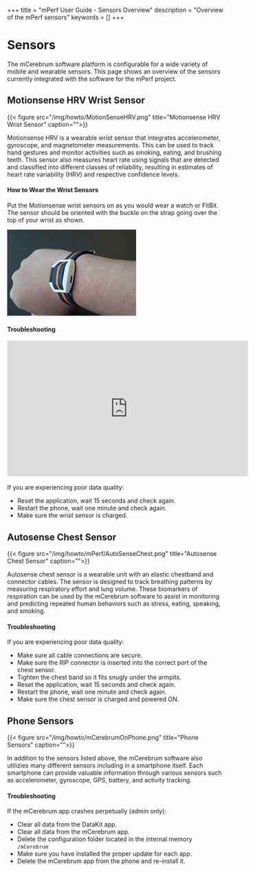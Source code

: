 +++
title = "mPerf User Guide - Sensors Overview"
description = "Overview of the mPerf sensors"
keywords = []
+++


# Sensors

The mCerebrum software platform is configurable for a wide variety of mobile and wearable sensors. This page shows an overview of the sensors currently integrated with the software for the mPerf project.

## Motionsense HRV Wrist Sensor

{{< figure src="/img/howto/MotionSenseHRV.png" title="Motionsense HRV Wrist Sensor" caption="">}}

Motionsense HRV is a wearable wrist sensor that integrates accelerometer, gyroscope, and magnetometer measurements. This can be used to track hand gestures and monitor activities such as smoking, eating, and brushing teeth. This sensor also measures heart rate using signals that are detected and classified into different classes of reliability, resulting in estimates of heart rate variability (HRV) and respective confidence levels.

#### How to Wear the Wrist Sensors

Put the Motionsense wrist sensors on as you would wear a watch or FitBit. The sensor should be oriented with the buckle on the strap going over the top of your wrist as shown.

<img src="/img/howto/mPerf/WearingHRVright.jpg">

#### Troubleshooting
<center><iframe src="https://www.youtube.com/embed/2n7HwLWlgtQ" width="560" height="315" frameborder="0" allowfullscreen="allowfullscreen"></iframe></center>


If you are experiencing poor data quality:

- Reset the application, wait 15 seconds and check again.
- Restart the phone, wait one minute and check again.
- Make sure the wrist sensor is charged.

## Autosense Chest Sensor

{{< figure src="/img/howto/mPerf/AutoSenseChest.png" title="Autosense Chest Sensor" caption="">}}

Autosense chest sensor is a wearable unit with an elastic chestband and connector cables. The sensor is designed to track breathing patterns by measuring respiratory effort and lung volume. These biomarkers of respiration can be used by the mCerebrum software to assist in monitoring and predicting repeated human behaviors such as stress, eating, speaking, and smoking.

#### Troubleshooting

If you are experiencing poor data quality:

- Make sure all cable connections are secure.
- Make sure the RIP connector is inserted into the correct port of the chest sensor.
- Tighten the chest band so it fits snugly under the armpits.
- Reset the application, wait 15 seconds and check again.
- Restart the phone, wait one minute and check again.
- Make sure the chest sensor is charged and powered ON.


## Phone Sensors

{{< figure src="/img/howto/mCerebrumOnPhone.png" title="Phone Sensors" caption="">}}

In addition to the sensors listed above, the mCerebrum software also utilizies many different sensors including in a smartphone itself. Each smartphone can provide valuable information through various sensors such as accelerometer, gyroscope, GPS, battery, and activity tracking.

#### Troubleshooting

If the mCerebrum app crashes perpetually (admin only):

- Clear all data from the DataKit app.
- Clear all data from the mCerebrum app.
- Delete the configuration folder located in the internal memory `/mCerebrum`
- Make sure you have installed the proper update for each app.
- Delete the mCerebrum app from the phone and re-install it.
